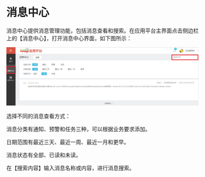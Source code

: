 # 消息中心

消息中心提供消息管理功能，包括消息查看和搜索。在应用平台主界面点击侧边栏上的【消息中心】，打开消息中心界面，如下图所示：

![](/articles/application/3-/images/image46.png)
 
选择不同的消息查看方式：

消息分类有通知、预警和任务三种，可以根据业务要求添加。

日期范围有最近三天、最近一周、最近一月和更早。

消息状态有全部、已读和未读。

在【搜索内容】输入消息名称或内容，进行消息搜索。

